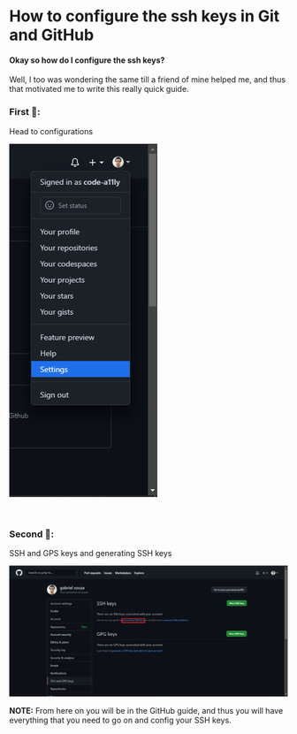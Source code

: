 # How to configure the ssh keys in Git and GitHub

#### Okay so how do I configure the ssh keys?
Well, I too was wondering the same till a friend of mine helped me,
and thus that motivated me to write this really quick guide.

### First :shoe::
Head to configurations

![](.image-repo/settings.png) 

 
### Second :shoe::
SSH and GPS keys and generating SSH keys
 
![](.image-repo/creating.png)
 
__NOTE:__ From here on you will be in the GitHub guide, and thus
you will have everything that you need to go on and config your
SSH keys.
 


